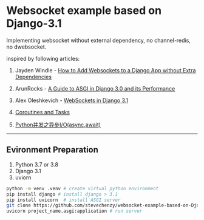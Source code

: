 # Websocket example based on Django-3.1
Implementing websocket without external dependency, no channel-redis, no dwebsocket.

inspired by following articles:

1. Jayden Windle - [How to Add Websockets to a Django App without Extra Dependencies](https://dev.to/jaydenwindle/adding-websockets-to-your-django-app-with-no-extra-dependencies-2f6h)
2. ArunRocks - [A Guide to ASGI in Django 3.0 and its Performance](https://arunrocks.com/a-guide-to-asgi-in-django-30-and-its-performance/#q-when-can-i-write-async-code-in-django)
3. Alex Oleshkevich - [WebSockets in Django 3.1](https://medium.com/@alex.oleshkevich/websockets-in-django-3-1-73de70c5c1ba)

4. [Coroutines and Tasks](https://docs.python.org/3/library/asyncio-task.html)

5. [Python并发之异步I/O(async,await)](https://www.jianshu.com/p/db2e5d222bb9)

----
## Evironment Preparation
1. Python 3.7 or 3.8
2. Django 3.1
3. uviorn
   
```sh
python -m venv .venv # create virtual python environment
pip install django # install django > 3.1
pip install uvicorn  # install ASGI server
git clone https://github.com/stevechenzy/websocket-example-based-on-Django-3.1.git # download source code project to local
uvicorn project_name.asgi:application # run server
```


